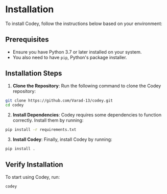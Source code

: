 # Installation

To install Codey, follow the instructions below based on your environment:

## Prerequisites
- Ensure you have Python 3.7 or later installed on your system.
- You also need to have `pip`, Python's package installer.

## Installation Steps
1. **Clone the Repository**:
 Run the following command to clone the Codey repository:
 
 ```bash
 git clone https://github.com/Varad-13/codey.git
 cd codey
 ```

2. **Install Dependencies**:
 Codey requires some dependencies to function correctly. Install them by running:
 
 ```bash
 pip install -r requirements.txt
 ```

3. **Install Codey**:
 Finally, install Codey by running:
 
 ```bash
 pip install .
 ```

## Verify Installation
To start using Codey, run:

```bash
codey
```
